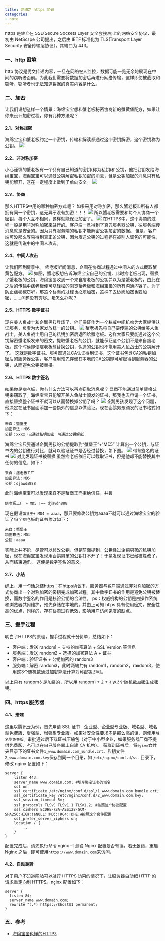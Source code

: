 ```yaml
---
title: 网络之 https 协议
categories:
- note 
---
```

https 是建立在 SSL(Secure Sockets Layer 安全套接层)上的网络安全协议，最初由 NetScape 公司提出，之后由 IETF 标准化为 TLS(Transport Layer Security 安全传输层协议），其端口为 443。
<!--more-->
### 一、http 困境
http 协议是明文传递内容，一旦在网络被人监控，数据可能一览无余地展现在中间的窃听者面前。为此我们需要将数据加密后再进行网络传输，这样即使被截取和窃听，窃听者也无法知道数据的真实内容是什么。
### 二、加密
让我们设想这样一个情景：海绵宝宝想和蟹老板秘密协商新的蟹黄堡配方，如果让你来设计加密过程，你有几种方法呢？
#### 2.1、对称加密
海绵宝宝和蟹老板约定一个密钥，传输和解读都通过这个密钥解密，这个密钥称为公钥。
<img src="/assets/note/net/https-symmetry.png" />
#### 2.2、非对称加密
小心谨慎的蟹老板有一个只有自己知道的密钥(称为私钥)和公钥，他把公钥发给海绵宝宝，海绵宝宝可以通过公钥解密私钥加密的消息，但是公钥加密的消息只有私钥能解开，这在一定程度上做到了单向安全。
<img src="/assets/note/net/https-asymmetry.png" />
#### 2.3、协商
那么HTTPS中用的哪种加密方式呢？
如果采用对称加密，那么蟹老板和所有人都拥有同一个密钥，这无异于没有加密！！！
<img src="/assets/note/net/https-negotiate1.png" />
所以蟹老板需要和每个人协商一个密钥，每个人互不相同，这样就能保证加密了。
<img src="/assets/note/net/https-negotiate2.png" />
在HTTPS中，这个协商的过程一般是用非对称加密来进行的。客户端一旦得到了真的服务器公钥，往服务端传消息就是安全的。因为只有服务端的私钥才能解密公钥加密的数据。
但是，客户端可没那么容易得到真正的公钥，因为发送公钥的过程存在被别人调包的可能性，这就是传说中的中间人攻击。
#### 2.4、中间人攻击
让我们回到情景中。
痞老板听闻消息，企图在协商过程通过中间人的方式截取蟹黄包配方。
<img src="/assets/note/net/https-middleman.png" />
如图，蟹老板想告诉海绵宝宝自己的公钥，此时痞老板出现，替换了蟹老板的公钥，海绵宝宝收到一个来自痞老板的公钥并以为是蟹老板的，由此在之后的传输中痞老板便可以轻松的浏览蟹老板和海绵宝宝的所有沟通内容了。为了防止痞老板窃听，那这个协商的过程也必须加密，这样下去协商加密也要加密，……问题没有穷尽。那怎么办呢？
#### 2.5、HTTPS 数字证书
现在美人鱼战士和企鹅男孩登场了，他们保证作为一个权威中间机构为大家提供认证服务，负责为大家发放统一的公钥。
<img src="/assets/note/net/https-ca.png" />
蟹老板先将自己要传输的公钥给美人鱼战士，美人鱼战士用自己的私钥加密后返回给蟹老板。这样大家只要能通过这个公钥解密蟹老板发来的密文，提取蟹老板的公钥，就能保证这个公钥不是来自痞老板。这个时候即便痞老板想替换公钥，伪造的公钥也不能用美人鱼战士的公钥解开了。
这就是数字证书。服务器通过CA认证得到证书，这个证书包含CA的私钥加密后的服务器公钥，客户端用预先存储在本地的CA公钥即可解密得到服务器的公钥，从而避免公钥被替换。
#### 2.6、HTTPS 数字签名
如果你是痞老板，你有什么方法可以再次窃取消息呢？
显然不能通过简单替换公钥来窃取了，海绵宝宝只能解开美人鱼战士颁发的证书，那我也去申请一个证书，直接替换整个证书不就可以从而替换掉公钥了吗？
<img src="/assets/note/net/https-sign.png" />
企鹅男孩发现了这个问题，他决定在证书里面添加一些额外的信息以供验证。现在企鹅男孩颁发的证书格式如下：
```
来自：蟹堡王
加密算法：MD5
公钥：xxxx（已通过私钥加密，可通过公钥解密）
```
海绵宝宝只要通过企鹅男孩的公钥提取到“蟹堡王”+“MD5” 计算出一个公钥，与证书内的公钥进行对比，就可以验证证书是否经过替换，如下图。
<img src="/assets/note/net/https-md5.png" />
带有签名的证书
<img src="/assets/note/net/https-sign-md5.png" />
对比发现证书被替换
虽然痞老板依旧可以截取证书，但是他却不能替换其中任何的信息，如下：
```
来自：痞老板工厂
加密算法：MD5
公钥：djawdn888
```
此时海绵宝宝可以发现来自不是蟹堡王而拒绝信任，并且
```
痞老板工厂 + MD5 !== djawdn888
```
现在假设`蟹堡王+ MD4 = aaaa`，那只要修改公钥为aaaa不就可以通过海绵宝宝的验证了吗？痞老板的证书修改如下：
```
来自：蟹堡王
加密算法：MD4
公钥：aaaa
```
实际上并不能，尽管可以修改公钥，但是前面提到，公钥经过企鹅男孩的私钥加密，现在海绵宝宝发现用企鹅男孩的公钥打不开了！于是发现证书已经被篡改了，从而结束通讯。 这便是数字签名的意义。
#### 2.7、小结
综上，用一句话总结https：在https协议下，服务器与客户端通过非对称加密的方式协商出一个对称加密的密钥完成加密过程。其中数字证书的作用是避免公钥被替换，而数字签名的作用是校验公钥的合法性。
ps：权威机构的公钥是由操作系统和浏览器共同维护，预先存储在本地的。并由上可知 https 具有使用密文，安全性高的优点，同样的，存在协商过程低效，影响用户访问速度的缺点。
### 三、握手过程
明白了HTTPS的原理，握手过程就十分简单，总结如下：
- 客户端：发送 random1 + 支持的加密算法 + SSL Version 等信息
- 服务端：发送 random2 + 选择的加密算法 A + 证书
- 客户端：验证证书 + 公钥加密的 random3
- 服务端：解密 random3，此时两端共有 random1，random2，random3，使用这3个随机数通过加密算法计算对称密钥即可。

以上只有 random3 是加密的，所以用 random1 + 2 + 3 这3个随机数加密生成密钥。
### 四、https 服务器
#### 4.1、搭建
这里以腾讯云为例，首先申请 SSL 证书：企业型、企业型专业版、域名型、域名型免费版、增强型、增强型专业版。如果对安全性要求不是那么高的话，则使用`域名型免费版`。审批通过后下载证书压缩包（对于中小型企业，如果服务器厂商不提供免费版，也可以在自己服务器上自建 CA 机构）。
获取到证书后，将`Nginx`文件夹目录下的证书文件`1_www.domain.com_bundle.crt`、私钥文件`2_www.domain.com.key`保存到同一个目录，如 `/etc/nginx/conf.d/ssl` 目录下，修改 nginx 配置如下：
```
server {
    listen 443;
    server_name www.domain.com; #填写绑定证书的域名
    ssl on;
    ssl_certificate /etc/nginx/conf.d/ssl/1_www.domain.com_bundle.crt;
    ssl_certificate_key /etc/nginx/conf.d/2_www.domain.com.key;
    ssl_session_timeout 5m;
    ssl_protocols TLSv1 TLSv1.1 TLSv1.2; #按照这个协议配置
    ssl_ciphers ECDHE-RSA-AES128-GCM-SHA256:HIGH:!aNULL:!MD5:!RC4:!DHE;#按照这个套件配置
    ssl_prefer_server_ciphers on;
    location / {
        ...
    }
}
```
配置完成后，请先执行命令 nginx –t 测试 Nginx 配置是否有误。若无报错，重启 Nginx 之后，即可使用`https://www.domain.com`来访问。
#### 4.2、自动跳转
对于用户不知道网站可以进行 HTTPS 访问的情况下，让服务器自动把 HTTP 的请求重定向到 HTTPS。nginx 配置如下：
```
server {
  listen 80;
  server_name www.domain.com;
  rewrite ^(.*) https://$host$1 permanent;
}
```
### 五、参考
- [海绵宝宝也懂的HTTPS](https://juejin.im/post/5c341549e51d45524860cf99?utm_source=gold_browser_extension)